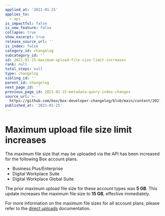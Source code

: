 ```yaml
---
applied_at: '2021-01-25'
applies_to:
  - api
is_impactful: false
is_new_feature: false
collapse: true
show_excerpt: true
release_source_url: ''
is_index: false
category_id: changelog
subcategory_id: ''
id: 2021-01-25-maximum-upload-file-size-limit-increases
rank: null
total_steps: null
type: changelog
sibling_id: ''
parent_id: changelog
next_page_id: ''
previous_page_id: 2021-01-15-metadata-query-index-changes
source_url: >-
  https://github.com/box/box-developer-changelog/blob/main/content/2021/01-25-maximum-upload-file-size-limit-increases.md
published_at: '2021-01-25'
---
```

# Maximum upload file size limit increases

The maximum file size that may be uploaded via the API has been increased for
the following Box account plans.

* Business Plus/Enterprise
* Digital Workplace Suite
* Digital Workplace Global Suite

The prior maximum upload file size for these account types was **5 GB**. This
update increases the maximum file size to **15 GB**, effective immediately.

For more information on the maximum file sizes for all account plans, please
refer to the [direct uploads][direct-uploads] documentation.

[direct-uploads]: g://uploads/direct/